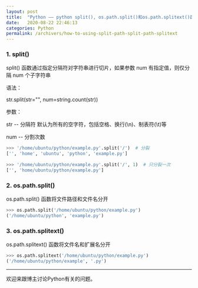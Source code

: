 ```yaml
---
layout: post
title:  "Python —— python split(), os.path.split()和os.path.splitext()函数"
date:   2020-08-22 22:46:13
categories: Python
permalink: /archivers/how-to-using-split-path-split-path-splitext
---
```


### 1. split()

split() 函数通过指定分隔符对字符串进行切片，如果参数 num 有指定值，则仅分隔 num 个子字符串

语法：

str.split(str="", num=string.count(str))

参数：

str -- 分隔符 默认为所有的空字符，包括空格、换行(\n)、制表符(\t)等

num -- 分割次数

```python
>>> '/home/ubuntu/python/example.py'.split('/')  # 分裂
['', 'home', 'ubuntu', 'python', 'example.py']
 
>>> '/home/ubuntu/python/example.py'.split('/', 1)  # 只分裂一次
['', 'home/ubuntu/python/example.py']
```

### 2. os.path.split()

os.path.split() 函数将文件路径和文件名分开

```python
>>> os.path.split('/home/ubuntu/python/example.py')
('/home/ubuntu/python', 'example.py')
```

### 3. os.path.splitext()

os.path.splitext() 函数将文件名和扩展名分开

```python
>>> os.path.splitext('/home/ubuntu/python/example.py')
('/home/ubuntu/python/example', '.py')
```




*****

欢迎来跟博主讨论Python有关的问题。